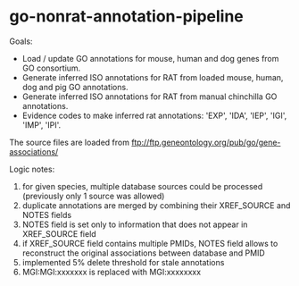 # go-nonrat-annotation-pipeline
Goals:

- Load / update GO annotations for mouse, human and dog genes from GO consortium.
- Generate inferred ISO annotations for RAT from loaded mouse, human, dog and pig GO annotations.
- Generate inferred ISO annotations for RAT from manual chinchilla GO annotations.
- Evidence codes to make inferred rat annotations: 'EXP', 'IDA', 'IEP', 'IGI', 'IMP', 'IPI'.

The source files are loaded from ftp://ftp.geneontology.org/pub/go/gene-associations/

Logic notes:
1) for given species, multiple database sources could be processed (previously only 1 source was allowed)
2) duplicate annotations are merged by combining their XREF_SOURCE and NOTES fields
3) NOTES field is set only to information that does not appear in XREF_SOURCE field
4) if XREF_SOURCE field contains multiple PMIDs, NOTES field allows to reconstruct the original associations between database and PMID
5) implemented 5% delete threshold for stale annotations
6) MGI:MGI:xxxxxxx is replaced with MGI:xxxxxxxx

